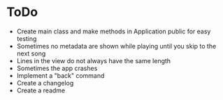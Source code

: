 ToDo
=====

* Create main class and make methods in Application public for easy testing
* Sometimes no metadata are shown while playing until you skip to the next song
* Lines in the view do not always have the same length
* Sometimes the app crashes
* Implement a "back" command
* Create a changelog
* Create a readme
